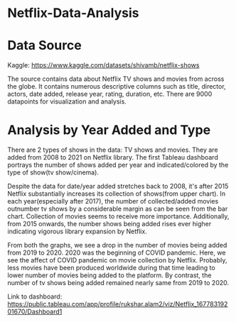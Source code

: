 # Netflix-Data-Analysis
# Data Source
Kaggle: https://www.kaggle.com/datasets/shivamb/netflix-shows

The source contains data about Netflix TV shows and movies from across the globe. It contains numerous descriptive columns such as title, director, actors, date added, release year, rating, duration, etc.
There are 9000 datapoints for visualization and analysis.

# Analysis by Year Added and Type

There are 2 types of shows in the data: TV shows and movies. They are added from 2008 to 2021 on Netflix library. The first Tableau dashboard portrays the number of shows added per year and indicated/colored by the type of show(tv show/cinema).

Despite the data for date/year added stretches back to 2008, it's after 2015 Netflix substantially increases its collection of shows(from upper chart). In each year(especially after 2017), the number of collected/added movies outnumber tv shows by a considerable margin as can be seen from the bar chart. Collection of movies seems to receive more importance. Additionally, from 2015 onwards, the number shows being added rises ever higher indicating vigorous library expansion by Netflix. 

From both the graphs, we see a drop in the number of movies being added from 2019 to 2020. 2020 was the beginning of COVID pandemic. Here, we see the affect of COVID pandemic on movie collection by Netflix. Probably, less movies have been produced worldwide during that time leading to lower number of movies being added to the platform. By contrast, the number of tv shows being added remained nearly same from 2019 to 2020. 

Link to dashboard: https://public.tableau.com/app/profile/rukshar.alam2/viz/Netflix_16778319201670/Dashboard1

